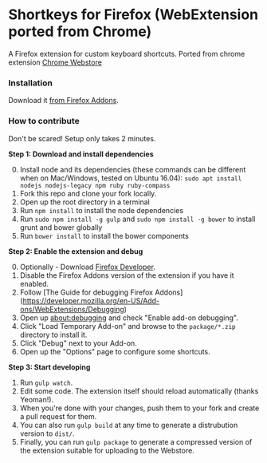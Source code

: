 Shortkeys for Firefox (WebExtension ported from Chrome)
================

A Firefox extension for custom keyboard shortcuts. Ported from chrome extension [Chrome Webstore](https://chrome.google.com/webstore/detail/shortkeys/logpjaacgmcbpdkdchjiaagddngobkck?hl=en-US)

### Installation

Download it [from Firefox Addons](https://addons.mozilla.org/en-US/firefox/addon/shortkeys-custom-shortcuts/).

### How to contribute

Don't be scared! Setup only takes 2 minutes.

**Step 1: Download and install dependencies**

0. Install node and its dependencies (these commands can be different when on Mac/Windows, tested on Ubuntu 16.04):
`sudo apt install nodejs nodejs-legacy npm ruby ruby-compass`
1. Fork this repo and clone your fork locally.
2. Open up the root directory in a terminal
3. Run `npm install` to install the node dependencies
4. Run `sudo npm install -g gulp` and `sudo npm install -g bower` to install grunt and bower globally
5. Run `bower install` to install the bower components

**Step 2: Enable the extension and debug**

0. Optionally - Download [Firefox Developer](https://www.mozilla.org/en-US/firefox/developer/).
1. Disable the Firefox Addons version of the extension if you have it enabled.
2. Follow [The Guide for debugging Firefox Addons] (https://developer.mozilla.org/en-US/Add-ons/WebExtensions/Debugging)
3. Open up [about:debugging](about:debugging) and check "Enable add-on debugging".
4. Click "Load Temporary Add-on" and browse to the `package/*.zip` directory to install it.
5. Click "Debug" next to your Add-on.
6. Open up the "Options" page to configure some shortcuts.

**Step 3: Start developing**

1. Run `gulp watch`.
2. Edit some code. The extension itself should reload automatically (thanks Yeoman!).
3. When you're done with your changes, push them to your fork and create a pull request for them.
4. You can also run `gulp build` at any time to generate a distrubution version to `dist/`.
5. Finally, you can run `gulp package` to generate a compressed version of the extension suitable for uploading to the Webstore.